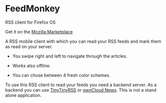 FeedMonkey
==========

RSS client for Firefox OS

Get it on the [Mozilla Marketplace](https://marketplace.firefox.com/app/feedmonkey/)

A RSS mobile client with which you can read your RSS feeds and mark them as read on your server. 

- You swipe right and left to navigate through the articles.

- Works also offline.

- You can chose between 4 fresh color schemes.

To use this RSS client to read your feeds you need a backend server. As a backend you can use [TinyTinyRSS](http://tt-rss.org) or [ownCloud News](http://apps.owncloud.com/content/show.php/News?content=158434). This is not a stand alone application.
